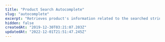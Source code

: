 ```yaml
---
title: "Product Search Autocomplete"
slug: "autocomplete"
excerpt: "Retrieves product's information related to the searched string.\r\n`{{searchString}} is the part of string the user is looking for.\r\nE.g.: `ref` | `refrig` | `refrigerator`"
hidden: false
createdAt: "2019-12-30T03:21:07.203Z"
updatedAt: "2022-12-01T21:51:47.245Z"
---
```

